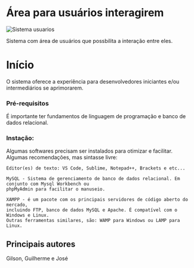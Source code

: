 # Área para usuários interagirem

![Sistema usuarios](https://media.giphy.com/media/NITGlrnFPh0D8WUCJ6/giphy.gif)

Sistema com área de usuários que possbilita a interação entre eles.

# Início

O sistema oferece a experiência para desenvolvedores iniciantes e/ou intermediários se aprimorarem.

### Pré-requisitos

É importante ter fundamentos de linguagem de programação e banco de dados relacional.

### Instação:

Algumas softwares precisam ser instalados para otimizar e facilitar. Algumas recomendações, mas sintasse livre:

```
Editor(es) de texto: VS Code, Sublime, Notepad++, Brackets e etc...
```

```
MySQL - Sistema de gerenciamento de banco de dados relacional. Em conjunto com Mysql Workbench ou 
phpMyAdmin para facilitar o manuseio.
```

```
XAMPP - é um pacote com os principais servidores de código aberto do mercado, 
incluindo FTP, banco de dados MySQL e Apache. É compatível com o Windows e Linux.
Outras ferramentas similares, são: WAMP para Windows ou LAMP para Linux.
```



## Principais autores

Gilson, Guilherme e José 


